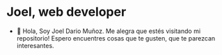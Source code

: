 <h1>Joel, web developer</h1>

- 👋 Hola, Soy Joel Dario Muñoz. Me alegra que estés visitando mi repositorio! Espero encuentres cosas que te gusten, que te parezcan interesantes. 
